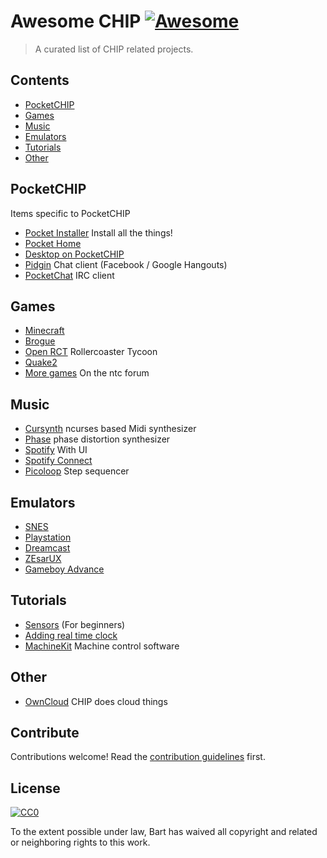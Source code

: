 # Awesome CHIP [![Awesome](https://cdn.rawgit.com/sindresorhus/awesome/d7305f38d29fed78fa85652e3a63e154dd8e8829/media/badge.svg)](https://github.com/sindresorhus/awesome)

> A curated list of CHIP related projects.


## Contents

- [PocketCHIP](#pocketchip)
- [Games](#games)
- [Music](#music)
- [Emulators](#emulators)
- [Tutorials](#tutorials)
- [Other](#other)

## PocketCHIP

Items specific to PocketCHIP

- [Pocket Installer](https://github.com/IkerGarcia/PocketInstaller) Install all the things!
- [Pocket Home](https://github.com/o-marshmallow/PocketCHIP-pocket-home)
- [Desktop on PocketCHIP](https://bbs.nextthing.co/t/desktop-on-pocketchip-xfce4-debian-stretch-kali-repo-right-click----/10223)
- [Pidgin](https://bbs.nextthing.co/t/how-to-chat-on-pocketchip-using-pidgin-chat-client-brief-tutorial/) Chat client (Facebook / Google Hangouts)
- [PocketChat](https://github.com/Groguard/PocketChat) IRC client


## Games

- [Minecraft](https://github.com/NextThingCo/chipcraft)
- [Brogue](https://github.com/AnthonyDiGirolamo/brogue-pocketchip)
- [Open RCT](https://bbs.nextthing.co/t/openrct2-on-pocketchip/9950) Rollercoaster Tycoon
- [Quake2](https://bbs.nextthing.co/t/quake2-on-the-pocketc-h-i-p)
- [More games](https://bbs.nextthing.co/t/doomrl-p-r-i-m-e-pocketc-h-i-p-the-roguelike-machine/8027) On the ntc forum

## Music

- [Cursynth](https://bbs.nextthing.co/t/cursynth-ncurses-based-midi-synthesizer/) ncurses based Midi synthesizer
- [Phase](http://humbletune.com/phase/) phase distortion synthesizer
- [Spotify](https://bbs.nextthing.co/t/howto-spotify-on-chip/) With UI
- [Spotify Connect](https://bbs.nextthing.co/t/howto-chip-or-chip-pro-as-spotify-connect-radio/)
- [Picoloop](https://bbs.nextthing.co/t/picoloop-music-stepsequencer-for-your-pocketchip/9131) Step sequencer

## Emulators

- [SNES](https://bbs.nextthing.co/t/fast-snes-emulation-on-the-pocketc-h-i-p/9325)
- [Playstation](http://blog.nextthing.co/community-project-emulate-the-playstation-on-your-pocketc-h-i-p/)
- [Dreamcast](https://bbs.nextthing.co/t/dreamcast-emulation-updated/11456)
- [ZEsarUX](https://bbs.nextthing.co/t/tutorial-zesarux-8-bit-computer-emulator/)
- [Gameboy Advance](https://bbs.nextthing.co/t/full-speed-game-boy-advance-emulator/10834)

## Tutorials

- [Sensors](https://bbs.nextthing.co/t/walkthrough-for-beginners-adafruit-sensors-chip-gpio/8725) (For beginners)
- [Adding real time clock](https://bbs.nextthing.co/t/video-tutorial-adding-a-real-time-clock-to-chip/8081)
- [MachineKit](http://machinekoder.com/machinekit-on-the-c-h-i-p-9-computer/) Machine control software


## Other
- [OwnCloud](https://bbs.nextthing.co/t/chip-does-owncloud-now-with-pocketchip-web-client-tutorial/) CHIP does cloud things


## Contribute

Contributions welcome! Read the [contribution guidelines](contributing.md) first.


## License

[![CC0](http://mirrors.creativecommons.org/presskit/buttons/88x31/svg/cc-zero.svg)](http://creativecommons.org/publicdomain/zero/1.0)

To the extent possible under law, Bart has waived all copyright and
related or neighboring rights to this work.
